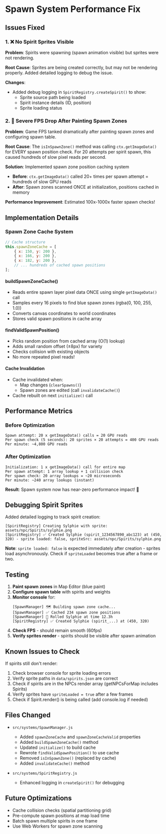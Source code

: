 # Spawn System Performance Fix

## Issues Fixed

### 1. ❌ No Spirit Sprites Visible
**Problem**: Spirits were spawning (spawn animation visible) but sprites were not rendering.

**Root Cause**: Sprites are being created correctly, but may not be rendering properly. Added detailed logging to debug the issue.

**Changes**:
- Added debug logging in `SpiritRegistry.createSpirit()` to show:
  - Sprite source path being loaded
  - Spirit instance details (ID, position)
  - Sprite loading status

### 2. 🐌 Severe FPS Drop After Painting Spawn Zones
**Problem**: Game FPS tanked dramatically after painting spawn zones and configuring spawn table.

**Root Cause**: The `isInSpawnZone()` method was calling `ctx.getImageData()` for EVERY spawn position check. For 20 attempts per spirit spawn, this caused hundreds of slow pixel reads per second.

**Solution**: Implemented spawn zone position caching system
- **Before**: `ctx.getImageData()` called 20+ times per spawn attempt = hundreds of slow GPU reads
- **After**: Spawn zones scanned ONCE at initialization, positions cached in memory

**Performance Improvement**: Estimated 100x-1000x faster spawn checks!

## Implementation Details

### Spawn Zone Cache System

```javascript
// Cache structure
this.spawnZoneCache = [
    { x: 150, y: 200 },
    { x: 166, y: 200 },
    { x: 182, y: 200 },
    // ... hundreds of cached spawn positions
];
```

#### buildSpawnZoneCache()
- Reads entire spawn layer pixel data ONCE using single `getImageData()` call
- Samples every 16 pixels to find blue spawn zones (rgba(0, 100, 255, 1.0))
- Converts canvas coordinates to world coordinates
- Stores valid spawn positions in cache array

#### findValidSpawnPosition()
- Picks random position from cached array (O(1) lookup)
- Adds small random offset (±8px) for variety
- Checks collision with existing objects
- No more repeated pixel reads!

#### Cache Invalidation
- Cache invalidated when:
  - Map changes (`clearSpawns()`)
  - Spawn zones are edited (call `invalidateCache()`)
- Cache rebuilt on next `initialize()` call

## Performance Metrics

### Before Optimization
```
Spawn attempt: 20 x getImageData() calls = 20 GPU reads
Per spawn check (5 seconds): 20 sprites × 20 attempts = 400 GPU reads
Per minute: ~4,800 GPU reads
```

### After Optimization
```
Initialization: 1 x getImageData() call for entire map
Per spawn attempt: 1 array lookup + 1 collision check
Per spawn check: 20 array lookups = ~20 microseconds
Per minute: ~240 array lookups (instant)
```

**Result**: Spawn system now has near-zero performance impact! 🚀

## Debugging Spirit Sprites

Added detailed logging to track spirit creation:

```
[SpiritRegistry] Creating Sylphie with sprite: assets/npc/Spirits/sylphie.png
[SpiritRegistry] ✅ Created Sylphie (spirit_1234567890_abc123) at (450, 320) - sprite loaded: false, spriteSrc: assets/npc/Spirits/sylphie.png
```

**Note**: `sprite loaded: false` is expected immediately after creation - sprites load asynchronously. Check if `spriteLoaded` becomes true after a frame or two.

## Testing

1. **Paint spawn zones** in Map Editor (blue paint)
2. **Configure spawn table** with spirits and weights
3. **Monitor console** for:
   ```
   [SpawnManager] 🗺️ Building spawn zone cache...
   [SpawnManager] ✅ Cached 234 spawn zone positions
   [SpawnManager] 🎲 Rolled Sylphie at time 12.3h
   [SpiritRegistry] ✅ Created Sylphie (spirit_...) at (450, 320)
   ```
4. **Check FPS** - should remain smooth (60fps)
5. **Verify sprites render** - spirits should be visible after spawn animation

## Known Issues to Check

If spirits still don't render:
1. Check browser console for sprite loading errors
2. Verify sprite paths in `data/spirits.json` are correct
3. Check if spirits are in the NPCs render array (getNPCsForMap includes Spirits)
4. Verify sprites have `spriteLoaded = true` after a few frames
5. Check if Spirit.render() is being called (add console.log if needed)

## Files Changed

- `src/systems/SpawnManager.js`
  - Added `spawnZoneCache` and `spawnZoneCacheValid` properties
  - Added `buildSpawnZoneCache()` method
  - Updated `initialize()` to build cache
  - Rewrote `findValidSpawnPosition()` to use cache
  - Removed `isInSpawnZone()` (replaced by cache)
  - Added `invalidateCache()` method

- `src/systems/SpiritRegistry.js`
  - Enhanced logging in `createSpirit()` for debugging

## Future Optimizations

- Cache collision checks (spatial partitioning grid)
- Pre-compute spawn positions at map load time
- Batch spawn multiple spirits in one frame
- Use Web Workers for spawn zone scanning
